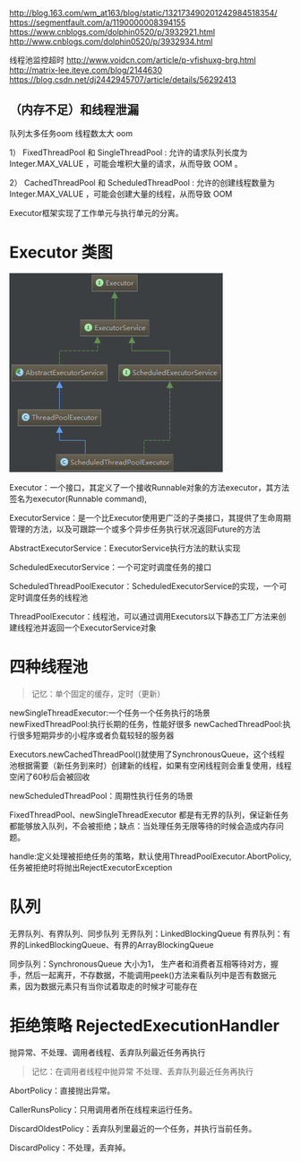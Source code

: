http://blog.163.com/wm_at163/blog/static/132173490201242984518354/
https://segmentfault.com/a/1190000008394155
https://www.cnblogs.com/dolphin0520/p/3932921.html
http://www.cnblogs.com/dolphin0520/p/3932934.html


线程池监控超时
http://www.voidcn.com/article/p-vfishuxg-brg.html
http://matrix-lee.iteye.com/blog/2144630
https://blog.csdn.net/dj2442945707/article/details/56292413



## （内存不足）和线程泄漏

队列太多任务oom
线程数太大 oom

1） FixedThreadPool 和 SingleThreadPool :	允许的请求队列长度为 Integer.MAX_VALUE ，可能会堆积大量的请求，从而导致 OOM 。

2） CachedThreadPool 和 ScheduledThreadPool :	允许的创建线程数量为 Integer.MAX_VALUE ，可能会创建大量的线程，从而导致 OOM 

Executor框架实现了工作单元与执行单元的分离。


# Executor 类图
![](/assets/776259-20160426201537486-1323529733.png)

Executor：一个接口，其定义了一个接收Runnable对象的方法executor，其方法签名为executor(Runnable command),
 
ExecutorService：是一个比Executor使用更广泛的子类接口，其提供了生命周期管理的方法，以及可跟踪一个或多个异步任务执行状况返回Future的方法
 
AbstractExecutorService：ExecutorService执行方法的默认实现
 
ScheduledExecutorService：一个可定时调度任务的接口
 
ScheduledThreadPoolExecutor：ScheduledExecutorService的实现，一个可定时调度任务的线程池
 
ThreadPoolExecutor：线程池，可以通过调用Executors以下静态工厂方法来创建线程池并返回一个ExecutorService对象


# 四种线程池
> 记忆：单个固定的缓存，定时（更新）

newSingleThreadExecutor:一个任务一个任务执行的场景
newFixedThreadPool:执行长期的任务，性能好很多
newCachedThreadPool:执行很多短期异步的小程序或者负载较轻的服务器

Executors.newCachedThreadPool()就使用了SynchronousQueue，这个线程池根据需要（新任务到来时）创建新的线程，如果有空闲线程则会重复使用，线程空闲了60秒后会被回收

newScheduledThreadPool：周期性执行任务的场景

FixedThreadPool、newSingleThreadExecutor 都是有无界的队列，保证新任务都能够放入队列，不会被拒绝；缺点：当处理任务无限等待的时候会造成内存问题。


handle:定义处理被拒绝任务的策略，默认使用ThreadPoolExecutor.AbortPolicy,任务被拒绝时将抛出RejectExecutorException



# 队列
无界队列、有界队列、同步队列
无界队列：LinkedBlockingQueue
有界队列：有界的LinkedBlockingQueue、有界的ArrayBlockingQueue

同步队列：SynchronousQueue 大小为1， 生产者和消费者互相等待对方，握手，然后一起离开，不存数据，不能调用peek()方法来看队列中是否有数据元素，因为数据元素只有当你试着取走的时候才可能存在


# 拒绝策略 RejectedExecutionHandler
抛异常、不处理、调用者线程、丢弃队列最近任务再执行
> 记忆：在调用者线程中抛异常 不处理、丢弃队列最近任务再执行


AbortPolicy：直接抛出异常。

CallerRunsPolicy：只用调用者所在线程来运行任务。

DiscardOldestPolicy：丢弃队列里最近的一个任务，并执行当前任务。

DiscardPolicy：不处理，丢弃掉。